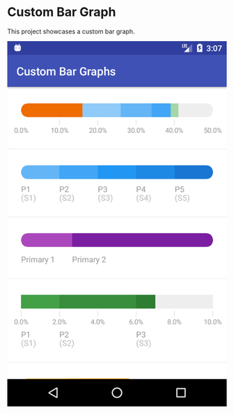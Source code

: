 # Custom Bar Graph
This project showcases a custom bar graph. 

![Sample](https://raw.githubusercontent.com/joseph-venditti/CustomBarGraph/master/app/docs/images/sample.png)